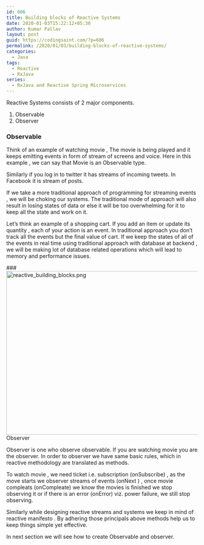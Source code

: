 ```yaml
---
id: 606
title: Building blocks of Reactive Systems
date: 2020-01-03T15:22:12+05:30
author: Kumar Pallav
layout: post
guid: https://codingsaint.com/?p=606
permalink: /2020/01/03/building-blocks-of-reactive-systems/
categories:
  - Java
tags:
  - Reactive
  - RxJava
series:
  - RxJava and Reactive Spring Microservices
---
```

Reactive Systems consists of 2 major components.

  1. Observable
  2. Observer

### Observable

Think of an example of watching movie , The movie is being played and it keeps emitting events in form of stream of screens and voice. Here in this example , we can say that Movie is an Observable type.

Similarly if you log in to twitter it has streams of incoming tweets. In Facebook it is stream of posts.

If we take a more traditional approach of programming for streaming events , we will be choking our systems. The traditional mode of approach will also result in losing states of data or else it will be too overwhelming for it to keep all the state and work on it.

Let&#8217;s think an example of a shopping cart. If you add an item or update its quantity , each of your action is an event. In traditional approach you don&#8217;t track all the events but the final value of cart. If we keep the states of all of the events in real time using traditional approach with database at backend , we will be making lot of database related operations which will lead to memory and performance issues.

###<img class="alignnone size-full wp-image-611" src="https://i0.wp.com/codingsaint.com/wp-content/uploads/2020/01/reactive_building_blocks.png?resize=750%2C431&#038;ssl=1" alt="reactive_building_blocks.png" width="750" height="431" srcset="https://i0.wp.com/codingsaint.com/wp-content/uploads/2020/01/reactive_building_blocks.png?w=898&ssl=1 898w, https://i0.wp.com/codingsaint.com/wp-content/uploads/2020/01/reactive_building_blocks.png?resize=300%2C172&ssl=1 300w, https://i0.wp.com/codingsaint.com/wp-content/uploads/2020/01/reactive_building_blocks.png?resize=768%2C441&ssl=1 768w, https://i0.wp.com/codingsaint.com/wp-content/uploads/2020/01/reactive_building_blocks.png?resize=600%2C345&ssl=1 600w" sizes="(max-width: 750px) 100vw, 750px" data-recalc-dims="1" /> Observer

Observer is one who observe observable. If you are watching movie you are the observer. In order to observer we have same basic rules, which in reactive methodology are translated as methods.

To watch movie , we need ticket i.e. subscription (onSubscribe) , as the move starts we observer streams of events (onNext ) , once movie compleats (onCompleate) we know the movies is finished we stop observing it or if there is an error (onError) viz. power failure, we still stop observing.

Similarly while designing reactive streams and systems we keep in mind of reactive manifesto . By adhering those principals above methods help us to keep things simple yet effective.

In next section we will see how to create Observable and observer.